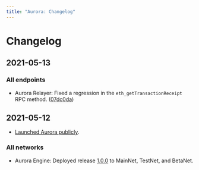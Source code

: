 ```yaml
---
title: "Aurora: Changelog"
---
```


# Changelog

## 2021-05-13
### All endpoints
- Aurora Relayer: Fixed a regression in the `eth_getTransactionReceipt` RPC method.
  ([07dc0da](https://github.com/aurora-is-near/aurora-relayer/commit/07dc0daf291160aa7c81d99a9573d1d1d3af6933))

## 2021-05-12
- [Launched Aurora publicly](https://near.org/blog/aurora-launches-near/).
### All networks
- Aurora Engine: Deployed release [1.0.0](https://github.com/aurora-is-near/aurora-engine/releases/tag/1.0.0) to MainNet, TestNet, and BetaNet.
